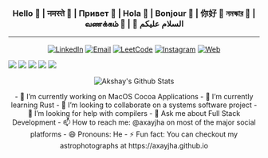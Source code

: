 <h3 align='center'> Hello 👋 | नमस्ते 🙏 | Привет 🤚 | Hola 🤝 | Bonjour 🤙 | 你好 🤘  নমস্কার 🤗 | வணக்கம் 🙌 | 🤲 السلام عليكم  </h3>
<hr>
<!-- ## Hello 👋| Namaste 🙏 |   Privet 🤚  | Hola 🤝 | Bonjour 🤙 |  Nǐ hǎo 🤘 | Namaskar 🤗 | Vaṇakkam 🙌| As-salamu alaykum 🤲 -->
<p align='center'>
  <a href="https://www.linkedin.com/in/axayjha/" target="_blank"><img align="center" src="https://img.shields.io/badge/LinkedIn👤-axayjha-blue" alt="LinkedIn"></a>
  <a href="mailto:akshayjha@live.in" target="_blank"><img align="center" src="https://img.shields.io/badge/Email📧-akshayjha%40ive.in-lightgrey" alt="Email"></a>
  <a href="https://leetcode.com/axayjha" target="_blank"><img align="center" src="https://img.shields.io/badge/LeetCode👨‍💻-axayjha-yellow" alt="LeetCode"></a>
  <a href="https://instagram.com/axayjha" target="_blank"><img align="center" src="https://img.shields.io/badge/Instagram📸-axayjha-red" alt="Instagram"></a>
  <a href="http://axayjha.github.io" target="_blank"><img align="center" src="https://img.shields.io/badge/Web🌏-axayjha.github.io-green" alt="Web"></a>

</p>

[![](https://img.shields.io/badge/LinkedIn👤-axayjha-blue)](https://www.linkedin.com/in/axayjha/)
[![](https://img.shields.io/badge/Email📧-akshayjha%40ive.in-lightgrey)](mailto:akshayjha@live.in)
[![](https://img.shields.io/badge/LeetCode👨‍💻-axayjha-yellow)](https://leetcode.com/axayjha)
[![](https://img.shields.io/badge/Instagram📸-axayjha-red)](https://instagram.com/axayjha)
[![](https://img.shields.io/badge/Web🌏-axayjha.github.io-green)](http://axayjha.github.io)


<p align='center'>
  <img align="center" src="https://github-readme-stats.vercel.app/api?username=axayjha&&show_icons=true&title_color=fff&icon_color=79ff97&text_color=efefef&bg_color=24292e" alt="Akshay's Github Stats">
</p>
<div align='center'>
- 🔭 I’m currently working on MacOS Cocoa Applications
- 🌱 I’m currently learning Rust
- 👯 I’m looking to collaborate on a systems software project
- 🤔 I’m looking for help with compilers
- 💬 Ask me about Full Stack Development 
- 📫 How to reach me: @axayjha on most of the major social platforms 
- 😄 Pronouns: He
- ⚡ Fun fact: You can checkout my astrophotographs at https://axayjha.github.io
</div>
<!--
**axayjha/axayjha** is a ✨ _special_ ✨ repository because its `README.md` (this file) appears on your GitHub profile.

Here are some ideas to get you started:

- 🔭 I’m currently working on ...
- 🌱 I’m currently learning ...
- 👯 I’m looking to collaborate on ...
- 🤔 I’m looking for help with ...
- 💬 Ask me about ...
- 📫 How to reach me: ...
- 😄 Pronouns: ...
- ⚡ Fun fact: ...
-->
